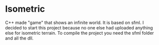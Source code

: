 # Isometric
C++ made "game" that shows an infinite world. It is based on sfml.
I decided to start this project because no one else had uploaded anything else for isometric terrain. 
To compile the project you need the sfml folder and all the dll.
